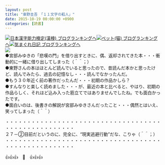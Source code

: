 ```yaml
---
layout: post
title: "東野圭吾　「１１文字の殺人」"
date: 2015-10-19 00:00:00 +0900
categories: [読書]
---
```


[![](/syuusyuu9701/assets/images/東野圭吾-「１１文字の殺人」-br_c_3028_1.gif)](http://blog.with2.net/link.php?1659096:3028 "日本漢字能力検定(漢検) ブログランキングへ")[日本漢字能力検定(漢検) ブログランキングへ](http://blog.with2.net/link.php?1659096:3028)[![](/syuusyuu9701/assets/images/東野圭吾-「１１文字の殺人」-br_c_1348_1.gif)](http://blog.with2.net/link.php?1659096:1348 "ペット(猫) ブログランキングへ")[ペット(猫) ブログランキングへ](http://blog.with2.net/link.php?1659096:1348)[![](/syuusyuu9701/assets/images/東野圭吾-「１１文字の殺人」-br_c_9257_1.gif)](http://blog.with2.net/link.php?1659096:9257 "気まぐれ日記 ブログランキングへ")[気まぐれ日記 ブログランキングへ](http://blog.with2.net/link.php?1659096:9257)  
![](/syuusyuu9701/assets/images/東野圭吾-「１１文字の殺人」-0023147a0e0c0a77e27af8f92d7d147d.jpg)  
●宮部みゆきの「悲嘆の門」を借り出すときに、偶、返却されてきた本・・・衝動的に一緒に借り出してしまった（＾＾；）  
●東野さんの本はほとんど読んでいると思ったので、昔読んだ本かと思ったけど、読んでみたら、過去の記憶なし・・・読んでなかったんだ。  
●もう３０年近く前の著作だったんだ・・・初期の作品かしら？  
●すんなりと楽しく読めました・・・が、最近の本と比べると、やはり、初期の作品らしく、それほど込み入った筋立てではありませんでしたね。でも面白かったです。  
●面白いのは、後書きの解説が宮部みゆきさんだったこと・・・偶然とはいえ、笑ってしまった（＾＾）  
  
・・・・・・・・・・・・・・・・・・・・・・・・・・・・・・・・・・・・・・・・・・・・・・・・・・・・  
２７－②目前だというのに、完全に、“現実逃避行動”だな、こりゃ（＾＾；）  
・・・・・・・・・・・・・・・・・・・・・・・・・・・・・・・・・・・・・・・・・・・・・・・・・・・・  
  
👍👍👍　🐑　👍👍👍  